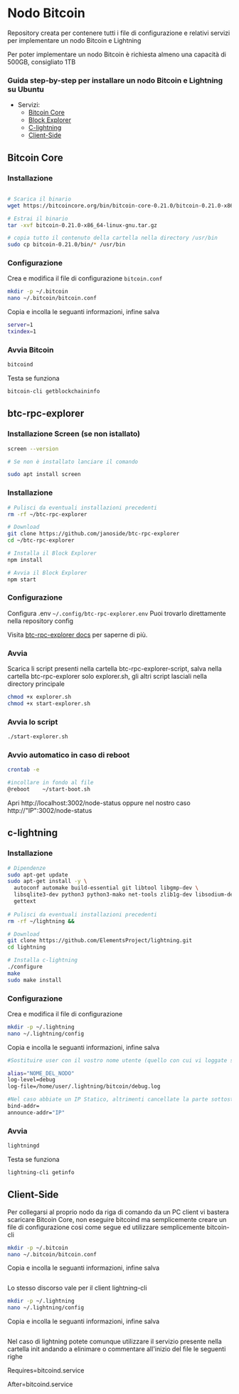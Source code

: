 # Nodo Bitcoin

Repository creata per contenere tutti i file di configurazione e relativi servizi per implementare un nodo Bitcoin e Lightning

Per poter implementare un nodo Bitcoin è richiesta almeno una capacità di 500GB, consigliato 1TB

### Guida step-by-step per installare un nodo Bitcoin e Lightning su Ubuntu
* Servizi:
  * [Bitcoin Core](#bitcoin-core)
  * [Block Explorer](#btc-rpc-explorer)
  * [C-lightning](#c-lightning)
  * [Client-Side](#client-side)

## Bitcoin Core

### Installazione
```bash

# Scarica il binario
wget https://bitcoincore.org/bin/bitcoin-core-0.21.0/bitcoin-0.21.0-x86_64-linux-gnu.tar.gz

# Estrai il binario
tar -xvf bitcoin-0.21.0-x86_64-linux-gnu.tar.gz

# copia tutto il contenuto della cartella nella directory /usr/bin
sudo cp bitcoin-0.21.0/bin/* /usr/bin
```
### Configurazione
Crea e modifica il file di configurazione `bitcoin.conf`

```bash
mkdir -p ~/.bitcoin
nano ~/.bitcoin/bitcoin.conf
```
Copia e incolla le seguanti informazioni, infine salva
```bash
server=1
txindex=1
```

### Avvia Bitcoin
```bash
bitcoind
```

Testa se funziona
```bash
bitcoin-cli getblockchaininfo
```

## btc-rpc-explorer

### Installazione Screen (se non istallato)
```bash
screen --version

# Se non è installato lanciare il comando

sudo apt install screen
```


### Installazione
```bash
# Pulisci da eventuali installazioni precedenti
rm -rf ~/btc-rpc-explorer

# Download
git clone https://github.com/janoside/btc-rpc-explorer
cd ~/btc-rpc-explorer

# Installa il Block Explorer
npm install

# Avvia il Block Explorer
npm start
```

### Configurazione

Configura .env `~/.config/btc-rpc-explorer.env` 
Puoi trovarlo direttamente nella repository config

Visita [btc-rpc-explorer docs](https://github.com/janoside/btc-rpc-explorer) per saperne di più.

### Avvia

Scarica li script presenti nella cartella btc-rpc-explorer-script, salva nella cartella btc-rpc-explorer solo explorer.sh, gli altri script lasciali nella directory principale
```bash
chmod +x explorer.sh
chmod +x start-explorer.sh 
```

### Avvia lo script
```bash
./start-explorer.sh 
```
### Avvio automatico in caso di reboot
```bash
crontab -e

#incollare in fondo al file
@reboot    ~/start-boot.sh
```

Apri http://localhost:3002/node-status oppure nel nostro caso http://"IP":3002/node-status


## c-lightning

### Installazione
```bash
# Dipendenze
sudo apt-get update
sudo apt-get install -y \
  autoconf automake build-essential git libtool libgmp-dev \
  libsqlite3-dev python3 python3-mako net-tools zlib1g-dev libsodium-dev \
  gettext
  
# Pulisci da eventuali installazioni precedenti
rm -rf ~/lightning &&

# Download
git clone https://github.com/ElementsProject/lightning.git
cd lightning

# Installa c-lightning
./configure
make
sudo make install
```

### Configurazione

Crea e modifica il file di configurazione

```bash
mkdir -p ~/.lightning
nano ~/.lightning/config
```
Copia e incolla le seguanti informazioni, infine salva
```bash
#Sostituire user con il vostro nome utente (quello con cui vi loggate su linux)

alias="NOME_DEL_NODO"
log-level=debug
log-file=/home/user/.lightning/bitcoin/debug.log

#Nel caso abbiate un IP Statico, altrimenti cancellate la parte sottostante
bind-addr=
announce-addr="IP"
```

### Avvia
```bash
lightningd
```

Testa se funziona
```bash
lightning-cli getinfo
```

## Client-Side

Per collegarsi al proprio nodo da riga di comando da un PC client vi bastera scaricare Bitcoin Core, non eseguire bitcoind ma semplicemente creare un file di configurazione cosi come segue ed utilizzare semplicemente bitcoin-cli

```bash
mkdir -p ~/.bitcoin
nano ~/.bitcoin/bitcoin.conf
```
Copia e incolla le seguanti informazioni, infine salva
```bash

```

Lo stesso discorso vale per il client lightning-cli 

```bash
mkdir -p ~/.lightning
nano ~/.lightning/config
```
Copia e incolla le seguanti informazioni, infine salva
```bash

```

Nel caso di lightning potete comunque utilizzare il servizio presente nella cartella init andando a elinimare o commentare all'inizio del file le seguenti righe 

Requires=bitcoind.service

After=bitcoind.service

